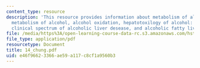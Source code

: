 ```yaml
---
content_type: resource
description: 'This resource provides information about metabolism of alcohol, hepatic
  metabolism of alcohol, alcohol oxidation, hepatotoxilogy of alcohol: mechanisms,
  clinical spectrum of alcoholic liver desease, and alcoholic fatty liver.'
file: /media/https%3A/open-learning-course-data-rc.s3.amazonaws.com/hst-121-gastroenterology-fall-2005/e46f96623366ae59a117c8cf1a9560b3_14_chung.pdf
file_type: application/pdf
resourcetype: Document
title: 14_chung.pdf
uid: e46f9662-3366-ae59-a117-c8cf1a9560b3
---
```

